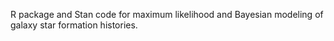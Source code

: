 R package and Stan code for maximum likelihood and Bayesian modeling of galaxy star formation histories.

